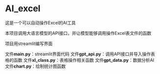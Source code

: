 # AI_excel
这是一个可以自动操作Excel的AI工具

本项目调用大语言模型的API接口，并让模型能够调用操作Excel表文件的函数

项目用streamlit编写界面

文件**main.py**：streamlit界面代码
文件**gpt_api.py**：调用API接口并导入操作表格的函数
文件**xl_class.py**：表格操作相关函数
文件**gpt_data.py**：数据分析AI
文件**chart.py**：绘制统计图函数
